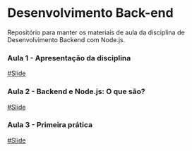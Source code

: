 # Desenvolvimento Back-end

Repositório para manter os materiais de aula da disciplina de Desenvolvimento Backend com Node.js.

### Aula 1 - Apresentação da disciplina

[#Slide](./aulas/aula01/Aula%201.pdf)

### Aula 2 - Backend e Node.js: O que são?

[#Slide](./aulas/aula02/Aula%202.pdf)

### Aula 3 - Primeira prática

[#Slide](./aulas/aula03/Aula%203.pdf)